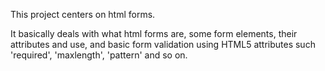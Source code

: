 This project centers on html forms.

It basically deals with what html forms are, some form elements, their attributes and use, and basic form validation using HTML5 attributes such 'required', 'maxlength', 'pattern' and so on.